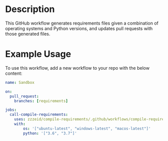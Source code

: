 Description
===========
This GitHub workflow generates requirements files given a combination of operating systems and Python versions, and updates pull requests with those generated files.


Example Usage
=============

To use this workflow, add a new workflow to your repo with the below content:

```yaml
name: Sandbox

on:
  pull_request:
    branches: [requirements]

jobs:
  call-compile-requirements:
    uses: zzzeid/compile-requirements/.github/workflows/compile-requirements.yml
    with:
        os: '["ubuntu-latest", "windows-latest", "macos-latest"]'
        python: '["3.6", "3.7"]'
```
